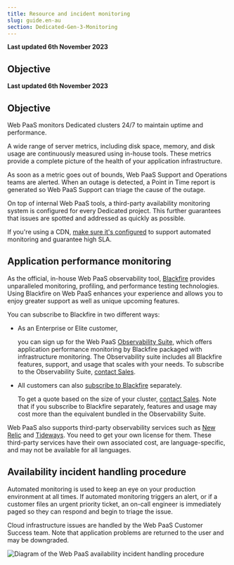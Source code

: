 ```yaml
---
title: Resource and incident monitoring
slug: guide.en-au
section: Dedicated-Gen-3-Monitoring
---
```


**Last updated 6th November 2023**



## Objective  

**Last updated 6th November 2023**



## Objective  

Web PaaS monitors Dedicated clusters 24/7 to maintain uptime and performance.

A wide range of server metrics, including disk space, memory, and disk usage are continuously measured using in-house tools.
These metrics provide a complete picture of the health of your application infrastructure.

As soon as a metric goes out of bounds, Web PaaS Support and Operations teams are alerted.
When an outage is detected, a Point in Time report is generated
so Web PaaS Support can triage the cause of the outage.

On top of internal Web PaaS tools,
a third-party availability monitoring system is configured for every Dedicated project.
This further guarantees that issues are spotted and addressed as quickly as possible.

If you're using a CDN, [make sure it's configured](../domains/cdn/_index.md#configure-your-cdn-to-support-high-sla)
to support automated monitoring and guarantee high SLA.

## Application performance monitoring

As the official, in-house Web PaaS observability tool, [Blackfire](../../increase-observability/integrate-observability/blackfire.md) provides unparalleled monitoring, profiling, and performance testing technologies.
Using Blackfire on Web PaaS enhances your experience
and allows you to enjoy greater support as well as unique upcoming features.

You can subscribe to Blackfire in two different ways:

- As an Enterprise or Elite customer,


  you can sign up for the Web PaaS [Observability Suite](https://platform.sh/features/observability-suite/),
  which offers application performance monitoring by Blackfire packaged with infrastructure monitoring.
  The Observability suite includes all Blackfire features, support, and usage that scales with your needs.
  To subscribe to the Observability Suite, [contact Sales](https://platform.sh/contact/).

- All customers can also [subscribe to Blackfire](https://www.blackfire.io/pricing) separately.


  To get a quote based on the size of your cluster, [contact Sales](https://platform.sh/contact/).
  Note that if you subscribe to Blackfire separately,
  features and usage may cost more than the equivalent bundled in the Observability Suite.

Web PaaS also supports third-party observability services
such as [New Relic](../increase-observability/integrate-observability/new-relic/_index.md)
and [Tideways](../increase-observability/integrate-observability/tideways.md).
You need to get your own license for them.
These third-party services have their own associated cost,
are language-specific, and may not be available for all languages.

## Availability incident handling procedure

Automated monitoring is used to keep an eye on your production environment at all times.
If automated monitoring triggers an alert, or if a customer files an urgent priority ticket,
an on-call engineer is immediately paged so they can respond and begin to triage the issue.

Cloud infrastructure issues are handled by the Web PaaS Customer Success team.
Note that application problems are returned to the user and may be downgraded.

![Diagram of the Web PaaS availability incident handling procedure](images/incident-monitoring.svg "0.4")
